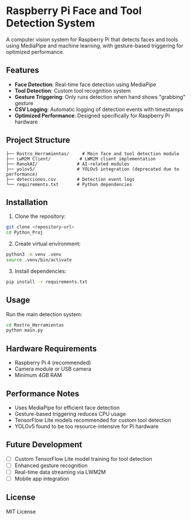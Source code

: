 # Raspberry Pi Face and Tool Detection System

A computer vision system for Raspberry Pi that detects faces and tools using MediaPipe and machine learning, with gesture-based triggering for optimized performance.

## Features

- **Face Detection**: Real-time face detection using MediaPipe
- **Tool Detection**: Custom tool recognition system
- **Gesture Triggering**: Only runs detection when hand shows "grabbing" gesture
- **CSV Logging**: Automatic logging of detection events with timestamps
- **Optimized Performance**: Designed specifically for Raspberry Pi hardware

## Project Structure

```
├── Rostro_Herramientas/     # Main face and tool detection module
├── LwM2M Client/           # LWM2M client implementation
├── RanokAI/               # AI-related modules
├── yolov5/                # YOLOv5 integration (deprecated due to performance)
├── detecciones.csv        # Detection event logs
└── requirements.txt       # Python dependencies
```

## Installation

1. Clone the repository:
```bash
git clone <repository-url>
cd Python_Proj
```

2. Create virtual environment:
```bash
python3 -m venv .venv
source .venv/bin/activate
```

3. Install dependencies:
```bash
pip install -r requirements.txt
```

## Usage

Run the main detection system:
```bash
cd Rostro_Herramientas
python main.py
```

## Hardware Requirements

- Raspberry Pi 4 (recommended)
- Camera module or USB camera
- Minimum 4GB RAM

## Performance Notes

- Uses MediaPipe for efficient face detection
- Gesture-based triggering reduces CPU usage
- TensorFlow Lite models recommended for custom tool detection
- YOLOv5 found to be too resource-intensive for Pi hardware

## Future Development

- [ ] Custom TensorFlow Lite model training for tool detection
- [ ] Enhanced gesture recognition
- [ ] Real-time data streaming via LWM2M
- [ ] Mobile app integration

## License

MIT License
